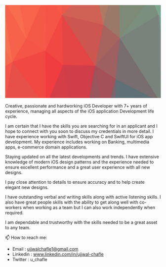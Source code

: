 <img src="Cover2.jpeg" width="900" height="300">

Creative, passionate and hardworking iOS Developer with 7+ years of experience, managing all aspects of the iOS application Development life cycle.

I am certain that I have the skills you are searching for in an applicant and I hope to connect with you soon to discuss my credentials in more detail.
I have experience working with Swift, Objective C and SwiftUI for iOS app development. My experience includes working on Banking, multimedia apps, e-commerce domain applications. 

Staying updated on all the latest developments and trends. I have extensive knowledge of modern iOS design patterns and the experience needed to ensure excellent performance and a great user experience with all new designs. 

I pay close attention to details to ensure accuracy and to help create elegant new designs.

I have outstanding verbal and writing skills along with active listening skills. I also have great people skills with the ability to get along well with co-workers when working as a team but I can also work independently when required. 

I am dependable and trustworthy with the skills needed to be a great asset to any team. 

📫 How to reach me:
- Email     : ujjwalchafle1@gmail.com
- Linkedin  : www.linkedin.com/in/ujjwal-chafle
- Twitter   : u_chafle

<!--
**ujjwalchafle1/ujjwalchafle1** is a ✨ _special_ ✨ repository because its `README.md` (this file) appears on your GitHub profile.

Here are some ideas to get you started:

- 🔭 I’m currently working on ...
- 🌱 I’m currently learning ...
- 👯 I’m looking to collaborate on ...
- 🤔 I’m looking for help with ...
- 💬 Ask me about ...
- 📫 How to reach me: ...
- 😄 Pronouns: ...
- ⚡ Fun fact: ...
-->
